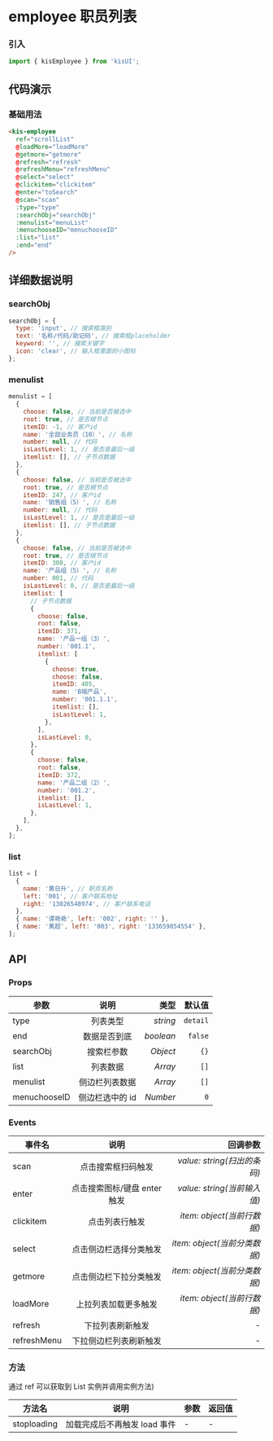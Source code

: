 # employee 职员列表

### 引入

```js
import { kisEmployee } from 'kisUI';
```

## 代码演示

### 基础用法

```html
<kis-employee
  ref="scrollList"
  @loadMore="loadMore"
  @getmore="getmore"
  @refresh="refresh"
  @refreshMenu="refreshMenu"
  @select="select"
  @clickitem="clickitem"
  @enter="toSearch"
  @scan="scan"
  :type="type"
  :searchObj="searchObj"
  :menulist="menuList"
  :menuchooseID="menuchooseID"
  :list="list"
  :end="end"
/>
```

## 详细数据说明

### searchObj

```js
searchObj = {
  type: 'input', // 搜索框类别
  text: '名称/代码/助记码', // 搜索框placeholder
  keyword: '', // 搜索关键字
  icon: 'clear', // 输入框里面的小图标
};
```

### menulist

```js
menulist = [
  {
    choose: false, // 当前是否被选中
    root: true, // 是否根节点
    itemID: -1, // 客户id
    name: '全部业务员（10）', // 名称
    number: null, // 代码
    isLastLevel: 1, // 是否是最后一级
    itemlist: [], // 子节点数据
  },
  {
    choose: false, // 当前是否被选中
    root: true, // 是否根节点
    itemID: 247, // 客户id
    name: '销售组（5）', // 名称
    number: null, // 代码
    isLastLevel: 1, // 是否是最后一级
    itemlist: [], // 子节点数据
  },
  {
    choose: false, // 当前是否被选中
    root: true, // 是否根节点
    itemID: 308, // 客户id
    name: '产品组（5）', // 名称
    number: 001, // 代码
    isLastLevel: 0, // 是否是最后一级
    itemlist: [
      // 子节点数据
      {
        choose: false,
        root: false,
        itemID: 371,
        name: '产品一组（3）',
        number: '001.1',
        itemlist: [
          {
            choose: true,
            choose: false,
            itemID: 405,
            name: 'B端产品',
            number: '001.1.1',
            itemlist: [],
            isLastLevel: 1,
          },
        ],
        isLastLevel: 0,
      },
      {
        choose: false,
        root: false,
        itemID: 372,
        name: '产品二组（2）',
        number: '001.2',
        itemlist: [],
        isLastLevel: 1,
      },
    ],
  },
];
```

### list

```js
list = [
  {
    name: '黄日升', // 职员名称
    left: '001', // 客户联系地址
    right: '13026548974', // 客户联系电话
  },
  { name: '谭艳艳', left: '002', right: '' },
  { name: '黄超', left: '003', right: '133659854554' },
];
```

## API

### Props

| 参数         |       说明       |      类型 |   默认值 |
| ------------ | :--------------: | --------: | -------: |
| type         |     列表类型     |  _string_ | `detail` |
| end          |   数据是否到底   | _boolean_ |  `false` |
| searchObj    |    搜索栏参数    |  _Object_ |     `{}` |
| list         |     列表数据     |   _Array_ |     `[]` |
| menulist     |  侧边栏列表数据  |   _Array_ |     `[]` |
| menuchooseID | 侧边栏选中的 id  |  _Number_ |      `0` |

### Events

| 事件名      |             说明             |                     回调参数 |
| ----------- | :--------------------------: | ---------------------------: |
| scan        |      点击搜索框扫码触发      |  _value: string(扫出的条码)_ |
| enter       | 点击搜索图标/键盘 enter 触发 |  _value: string(当前输入值)_ |
| clickitem   |        点击列表行触发        |   _item: object(当前行数据)_ |
| select      |    点击侧边栏选择分类触发    | _item: object(当前分类数据)_ |
| getmore     |    点击侧边栏下拉分类触发    | _item: object(当前分类数据)_ |
| loadMore    |     上拉列表加载更多触发     |   _item: object(当前行数据)_ |
| refresh     |       下拉列表刷新触发       |                            - |
| refreshMenu |    下拉侧边栏列表刷新触发    |                            - |

### 方法

通过 ref 可以获取到 List 实例并调用实例方法)

| 方法名      | 说明                         | 参数 | 返回值 |
| ----------- | ---------------------------- | ---- | ------ |
| stoploading | 加载完成后不再触发 load 事件 | -    | -      |

```

```
